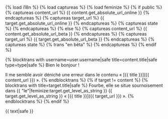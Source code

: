 {% load i18n %}
{% load captureas %}
{% load feminize %}
{% if public %}
    {% captureas content_url %} {{ content.get_absolute_url_online }} {% endcaptureas %}
    {% captureas target_url %} {{ target.get_absolute_url_online }} {% endcaptureas %}
    {% captureas state %} {% endcaptureas %}
{% else %}
    {% captureas content_url %} {{ content.get_absolute_url_beta }} {% endcaptureas %}
    {% captureas target_url %} {{ target.get_absolute_url_beta }} {% endcaptureas %}
    {% captureas state %} {% trans "en bêta" %} {% endcaptureas %}
{% endif %}



{% blocktrans with username=user.username|safe title=content.title|safe type=type|safe %}
Bien le bonjour !

Il me semble avoir déniché une erreur dans le contenu 
« [{{ title }}]({{ content_url }}) ».
{% endblocktrans %}
{% if target != content %}
{% blocktrans with title=target.title|safe %}
Fourbe, elle se situe sournoisement dans {{ "le"|feminize:target.get_level_as_string }} {{ target.get_level_as_string }} « [{{ title }}]({{ target_url }}) ».
{% endblocktrans %}
{% endif %}

{{ text|safe }}
